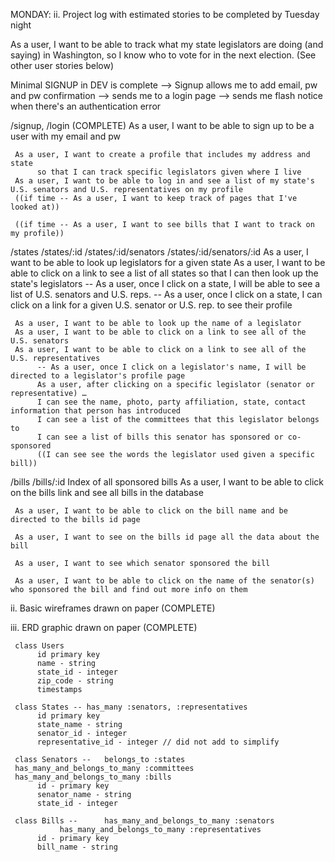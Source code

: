MONDAY:
ii. Project log with estimated stories to be completed by Tuesday night

As a user, I want to be able to track what my state legislators are doing (and saying) in Washington, so I know who to vote for in the next election.
(See other user stories below)

Minimal SIGNUP in DEV is complete
--> Signup allows me to add email, pw and pw confirmation
--> sends me to a login page
--> sends me flash notice when there's an authentication error

/signup, /login (COMPLETE)
     As a user, I want to be able to sign up to be a user with my email and pw

     As a user, I want to create a profile that includes my address and state
          so that I can track specific legislators given where I live
     As a user, I want to be able to log in and see a list of my state's U.S. senators and U.S. representatives on my profile
     ((if time -- As a user, I want to keep track of pages that I've looked at))

     ((if time -- As a user, I want to see bills that I want to track on my profile))


/states
/states/:id
/states/:id/senators
/states/:id/senators/:id
     As a user, I want to be able to look up legislators for a given state
     As a user, I want to be able to click on a link to see a list of all states
          so that I can then look up the state's legislators
          -- As a user, once I click on a state, I will be able to see a list of U.S. senators and U.S. reps.
          -- As a user, once I click on a state, I can click on a link for a given U.S. senator or U.S. rep. to see their profile

     As a user, I want to be able to look up the name of a legislator
     As a user, I want to be able to click on a link to see all of the U.S. senators
     As a user, I want to be able to click on a link to see all of the U.S. representatives
          -- As a user, once I click on a legislator's name, I will be directed to a legislator's profile page
          As a user, after clicking on a specific legislator (senator or representative) …
          I can see the name, photo, party affiliation, state, contact information that person has introduced
          I can see a list of the committees that this legislator belongs to
          I can see a list of bills this senator has sponsored or co-sponsored
          ((I can see see the words the legislator used given a specific bill))


/bills
/bills/:id
     Index of all sponsored bills
     As a user, I want to be able to click on the bills link and see all bills in the database

     As a user, I want to be able to click on the bill name and be directed to the bills id page

     As a user, I want to see on the bills id page all the data about the bill

     As a user, I want to see which senator sponsored the bill

     As a user, I want to be able to click on the name of the senator(s) who sponsored the bill and find out more info on them


ii. Basic wireframes drawn on paper (COMPLETE)


iii. ERD graphic drawn on paper (COMPLETE)

     class Users
          id primary key
          name - string
          state_id - integer
          zip_code - string
          timestamps

     class States -- has_many :senators, :representatives
          id primary key
          state_name - string
          senator_id - integer
          representative_id - integer // did not add to simplify

     class Senators --   belongs_to :states
     has_many_and_belongs_to_many :committees
     has_many_and_belongs_to_many :bills
          id - primary key
          senator_name - string
          state_id - integer

     class Bills --      has_many_and_belongs_to_many :senators
               has_many_and_belongs_to_many :representatives
          id - primary key
          bill_name - string



